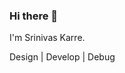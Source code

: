 ### Hi there 👋

<!--
**srinivaskarre/srinivaskarre** is a ✨ _special_ ✨ repository because its `README.md` (this file) appears on your GitHub profile.

Here are some ideas to get you started: -->

I'm Srinivas Karre.

Design | Develop | Debug
